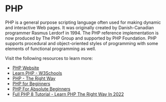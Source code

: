 # PHP

PHP is a general purpose scripting language often used for making dynamic and interactive Web pages. It was originally created by Danish-Canadian programmer Rasmus Lerdorf in 1994. The PHP reference implementation is now produced by The PHP Group and supported by PHP Foundation. PHP supports procedural and object-oriented styles of programming with some elements of functional programming as well.

Visit the following resources to learn more:

- [PHP Website](https://php.org/)
- [Learn PHP - W3Schools](https://www.w3schools.com/php/)
- [PHP - The Right Way](https://phptherightway.com/)
- [PHP for Beginners](https://www.youtube.com/watch?v=U2lQWR6uIuo&list=PL3VM-unCzF8ipG50KDjnzhugceoSG3RTC)
- [PHP For Absolute Beginners](https://www.youtube.com/watch?v=2eebptXfEvw)
- [Full PHP 8 Tutorial - Learn PHP The Right Way In 2022](https://www.youtube.com/watch?v=sVbEyFZKgqk&list=PLr3d3QYzkw2xabQRUpcZ_IBk9W50M9pe-)

